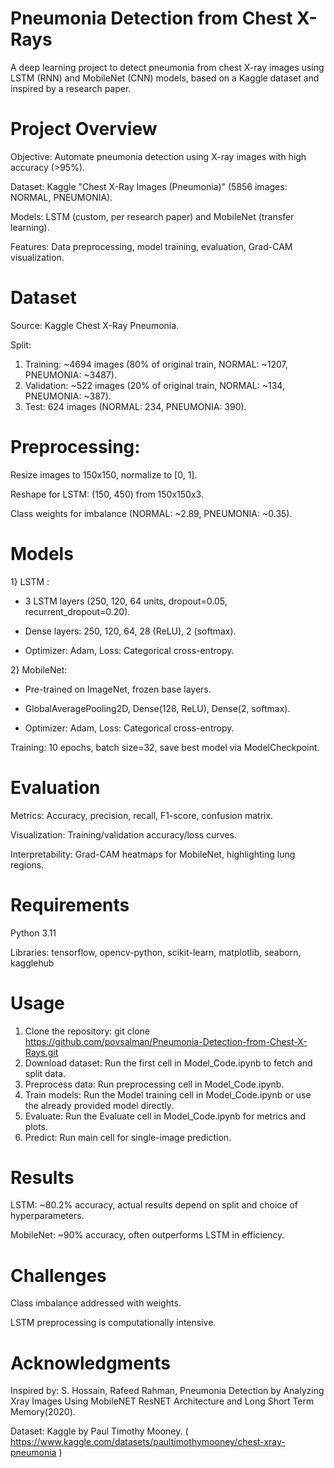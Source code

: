 # Pneumonia Detection from Chest X-Rays
A deep learning project to detect pneumonia from chest X-ray images using LSTM (RNN) and MobileNet (CNN) models, based on a Kaggle dataset and inspired by a research paper.

# Project Overview

Objective: Automate pneumonia detection using X-ray images with high accuracy (>95%).

Dataset: Kaggle "Chest X-Ray Images (Pneumonia)" (5856 images: NORMAL, PNEUMONIA).

Models: LSTM (custom, per research paper) and MobileNet (transfer learning).

Features: Data preprocessing, model training, evaluation, Grad-CAM visualization.

# Dataset

Source: Kaggle Chest X-Ray Pneumonia.

Split:

1) Training: ~4694 images (80% of original train, NORMAL: ~1207, PNEUMONIA: ~3487).
2) Validation: ~522 images (20% of original train, NORMAL: ~134, PNEUMONIA: ~387).
3) Test: 624 images (NORMAL: 234, PNEUMONIA: 390).


# Preprocessing:
Resize images to 150x150, normalize to [0, 1].

Reshape for LSTM: (150, 450) from 150x150x3.

Class weights for imbalance (NORMAL: ~2.89, PNEUMONIA: ~0.35).


# Models

1} LSTM :

  * 3 LSTM layers (250, 120, 64 units, dropout=0.05, recurrent_dropout=0.20).

  * Dense layers: 250, 120, 64, 28 (ReLU), 2 (softmax).

  * Optimizer: Adam, Loss: Categorical cross-entropy.


2} MobileNet:
   
  * Pre-trained on ImageNet, frozen base layers.

  * GlobalAveragePooling2D, Dense(128, ReLU), Dense(2, softmax).

  * Optimizer: Adam, Loss: Categorical cross-entropy.


Training: 10 epochs, batch size=32, save best model via ModelCheckpoint.

# Evaluation

Metrics: Accuracy, precision, recall, F1-score, confusion matrix.

Visualization: Training/validation accuracy/loss curves.

Interpretability: Grad-CAM heatmaps for MobileNet, highlighting lung regions.

# Requirements

Python 3.11

Libraries: tensorflow, opencv-python, scikit-learn, matplotlib, seaborn, kagglehub

# Usage

1) Clone the repository: git clone https://github.com/povsalman/Pneumonia-Detection-from-Chest-X-Rays.git
2) Download dataset: Run the first cell in Model_Code.ipynb to fetch and split data.
3) Preprocess data: Run preprocessing cell in Model_Code.ipynb.
4) Train models: Run the Model training cell in Model_Code.ipynb or use the already provided model directly.
5) Evaluate: Run the Evaluate cell in Model_Code.ipynb for metrics and plots.
6) Predict: Run main cell for single-image prediction.

# Results

LSTM: ~80.2% accuracy, actual results depend on split and choice of hyperparameters.

MobileNet: ~90% accuracy, often outperforms LSTM in efficiency.

# Challenges

Class imbalance addressed with weights.

LSTM preprocessing is computationally intensive.

# Acknowledgments

Inspired by: S. Hossain, Rafeed Rahman, Pneumonia Detection by Analyzing Xray Images Using MobileNET ResNET Architecture and Long Short Term Memory(2020).

Dataset: Kaggle by Paul Timothy Mooney. ( https://www.kaggle.com/datasets/paultimothymooney/chest-xray-pneumonia )


